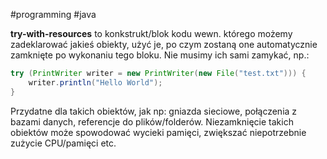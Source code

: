 #programming #java 

**try-with-resources** to konkstrukt/blok kodu wewn. którego możemy zadeklarować jakieś obiekty, użyć je, po czym zostaną one automatycznie zamknięte po wykonaniu tego bloku. Nie musimy ich sami zamykać, np.:

```java
try (PrintWriter writer = new PrintWriter(new File("test.txt"))) {
    writer.println("Hello World");
}
```

Przydatne dla takich obiektów, jak np: gniazda sieciowe, połączenia z bazami danych, referencje do plików/folderów. Niezamknięcie takich obiektów może spowodować wycieki pamięci, zwiększać niepotrzebnie zużycie CPU/pamięci etc.